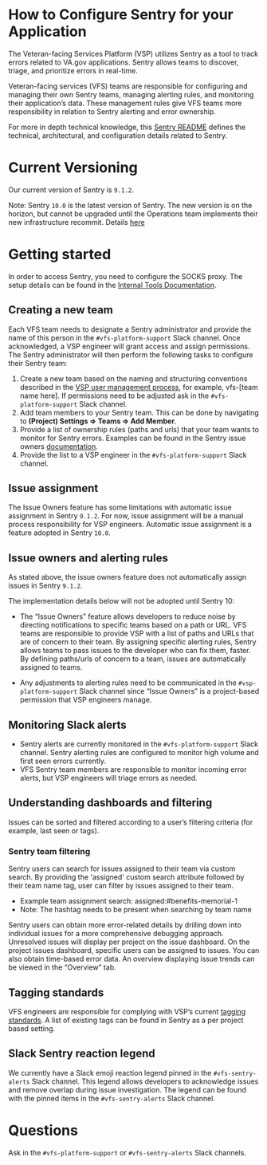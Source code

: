 # How to Configure Sentry for your Application

The Veteran-facing Services Platform (VSP) utilizes Sentry as a tool to track errors related to VA.gov applications. Sentry allows teams to discover, triage, and prioritize errors in real-time. 

Veteran-facing services (VFS) teams are responsible for configuring and managing their own Sentry teams, managing alerting rules, and monitoring their application’s data. These management rules give VFS teams more responsibility in relation to Sentry alerting and error ownership.

For more in depth technical knowledge, this [Sentry README](https://github.com/department-of-veterans-affairs/devops/blob/master/ansible/deployment/config/sentry/README.md#runningtesting-sentry-locally) defines the technical, architectural, and configuration details related to Sentry.

# Current Versioning
Our current version of Sentry is `9.1.2`. 

Note: Sentry `10.0` is the latest version of Sentry. The new version is on the horizon, but cannot be upgraded until the Operations team implements their new infrastructure recommit. Details [here](https://github.com/department-of-veterans-affairs/va.gov-team/pull/7989) 

# Getting started
In order to access Sentry, you need to configure the SOCKS proxy. The setup details can be found in the [Internal Tools Documentation](https://github.com/department-of-veterans-affairs/va.gov-team/blob/master/platform/engineering/internal-tools.md).

## Creating a new team
Each VFS team needs to designate a Sentry administrator and provide the name of this person in the `#vfs-platform-support` Slack channel. Once acknowledged, a VSP engineer will grant access and assign permissions. The Sentry administrator will then perform the following tasks to configure their Sentry team:

1. Create a new team based on the naming and structuring conventions described in the [VSP user management process](https://github.com/department-of-veterans-affairs/va.gov-team/blob/master/platform/engineering/vsp_user_managment_process.md), for example, vfs-[team name here]. If permissions need to be adjusted ask in the `#vfs-platform-support` Slack channel.
2. Add team members to your Sentry team. This can be done by navigating to **(Project) Settings => Teams => Add Member**.
3. Provide a list of ownership rules (paths and urls) that your team wants to monitor for Sentry errors. Examples can be found in the Sentry issue owners [documentation](https://docs.sentry.io/workflow/issue-owners/#configuration).
4. Provide the list to a VSP engineer in the `#vfs-platform-support` Slack channel. 

## Issue assignment
The Issue Owners feature has some limitations with automatic issue assignment in Sentry `9.1.2`. For now, issue assignment will be a manual process responsibility for VSP engineers. Automatic issue assignment is a feature adopted in Sentry `10.0`.

## Issue owners and alerting rules
As stated above, the issue owners feature does not automatically assign issues in Sentry `9.1.2`. 

The implementation details below will not be adopted until Sentry 10:
* The “Issue Owners” feature allows developers to reduce noise by directing notifications to specific teams based on a path or URL. VFS teams are responsible to provide VSP with a list of paths and URLs that are of concern to their team. By assigning specific alerting rules, Sentry allows teams to pass issues to the developer who can fix them, faster. By defining paths/urls of concern to a team, issues are automatically assigned to teams.

* Any adjustments to alerting rules need to be communicated in the `#vsp-platform-support` Slack channel since “Issue Owners” is a project-based permission that VSP engineers manage.

## Monitoring Slack alerts
* Sentry alerts are currently monitored in the `#vfs-platform-support` Slack channel. Sentry alerting rules are configured to monitor high volume and first seen errors currently.
* VFS Sentry team members are responsible to monitor incoming error alerts, but VSP engineers will triage errors as needed.


## Understanding dashboards and filtering
Issues can be sorted and filtered according to a user’s filtering criteria (for example, last seen or tags). 

### Sentry team filtering
Sentry users can search for issues assigned to their team via custom search. By providing the 'assigned' custom search attribute followed by their team name tag, user can filter by issues assigned to their team.

* Example team assignment search: assigned:#benefits-memorial-1 
* Note: The hashtag needs to be present when searching by team name

Sentry users can obtain more error-related details by drilling down into individual issues for a more comprehensive debugging approach. Unresolved issues will display per project on the issue dashboard. On the project issues dashboard, specific users can be assigned to issues. You can also obtain time-based error data. An overview displaying issue trends can be viewed in the “Overview” tab.

## Tagging standards

VFS engineers are  responsible for complying with VSP’s current [tagging standards](https://github.com/department-of-veterans-affairs/va.gov-team/blob/master/platform/engineering/sentry-tagging-standards.md). A list of existing tags can be found in Sentry as a per project based setting.

## Slack Sentry reaction legend
We currently have a Slack emoji reaction legend pinned in the `#vfs-sentry-alerts` Slack channel. This legend allows developers to acknowledge issues and remove overlap during issue investigation. The legend can be found with the pinned items in the `#vfs-sentry-alerts` Slack channel.

# Questions
Ask in the `#vfs-platform-support` or `#vfs-sentry-alerts` Slack channels.
